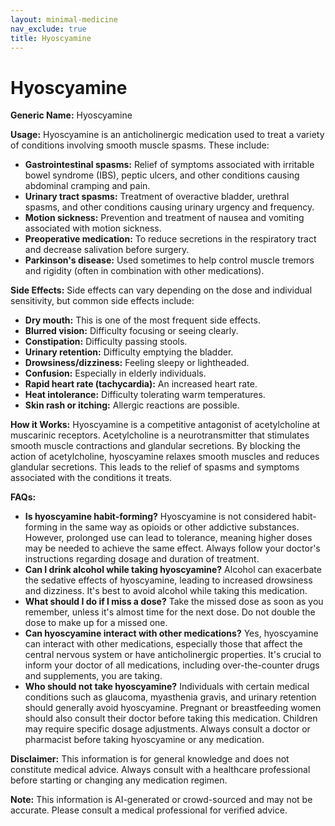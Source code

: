 ```yaml
---
layout: minimal-medicine
nav_exclude: true
title: Hyoscyamine
---
```


# Hyoscyamine

**Generic Name:** Hyoscyamine

**Usage:** Hyoscyamine is an anticholinergic medication used to treat a variety of conditions involving smooth muscle spasms.  These include:

* **Gastrointestinal spasms:**  Relief of symptoms associated with irritable bowel syndrome (IBS), peptic ulcers, and other conditions causing abdominal cramping and pain.
* **Urinary tract spasms:**  Treatment of overactive bladder, urethral spasms, and other conditions causing urinary urgency and frequency.
* **Motion sickness:**  Prevention and treatment of nausea and vomiting associated with motion sickness.
* **Preoperative medication:** To reduce secretions in the respiratory tract and decrease salivation before surgery.
* **Parkinson's disease:**  Used sometimes to help control muscle tremors and rigidity (often in combination with other medications).


**Side Effects:**  Side effects can vary depending on the dose and individual sensitivity, but common side effects include:

* **Dry mouth:** This is one of the most frequent side effects.
* **Blurred vision:** Difficulty focusing or seeing clearly.
* **Constipation:** Difficulty passing stools.
* **Urinary retention:** Difficulty emptying the bladder.
* **Drowsiness/dizziness:**  Feeling sleepy or lightheaded.
* **Confusion:** Especially in elderly individuals.
* **Rapid heart rate (tachycardia):**  An increased heart rate.
* **Heat intolerance:**  Difficulty tolerating warm temperatures.
* **Skin rash or itching:** Allergic reactions are possible.


**How it Works:** Hyoscyamine is a competitive antagonist of acetylcholine at muscarinic receptors.  Acetylcholine is a neurotransmitter that stimulates smooth muscle contractions and glandular secretions. By blocking the action of acetylcholine, hyoscyamine relaxes smooth muscles and reduces glandular secretions.  This leads to the relief of spasms and symptoms associated with the conditions it treats.


**FAQs:**

* **Is hyoscyamine habit-forming?**  Hyoscyamine is not considered habit-forming in the same way as opioids or other addictive substances. However, prolonged use can lead to tolerance, meaning higher doses may be needed to achieve the same effect.  Always follow your doctor's instructions regarding dosage and duration of treatment.
* **Can I drink alcohol while taking hyoscyamine?**  Alcohol can exacerbate the sedative effects of hyoscyamine, leading to increased drowsiness and dizziness.  It's best to avoid alcohol while taking this medication.
* **What should I do if I miss a dose?**  Take the missed dose as soon as you remember, unless it's almost time for the next dose.  Do not double the dose to make up for a missed one.
* **Can hyoscyamine interact with other medications?**  Yes, hyoscyamine can interact with other medications, especially those that affect the central nervous system or have anticholinergic properties.  It's crucial to inform your doctor of all medications, including over-the-counter drugs and supplements, you are taking.
* **Who should not take hyoscyamine?**  Individuals with certain medical conditions such as glaucoma, myasthenia gravis, and urinary retention should generally avoid hyoscyamine.  Pregnant or breastfeeding women should also consult their doctor before taking this medication.  Children may require specific dosage adjustments.  Always consult a doctor or pharmacist before taking hyoscyamine or any medication.


**Disclaimer:** This information is for general knowledge and does not constitute medical advice.  Always consult with a healthcare professional before starting or changing any medication regimen.


**Note:** This information is AI-generated or crowd-sourced and may not be accurate. Please consult a medical professional for verified advice.